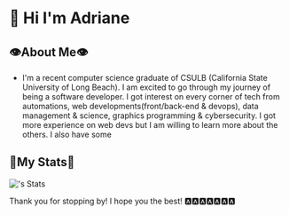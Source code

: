 
# 👋 Hi I'm Adriane
## 👁️About Me👁️
- I'm a recent computer science graduate of CSULB (California State University of Long Beach). I am excited to go through my journey of being a software developer. I got interest on every corner of tech from automations, web developments(front/back-end & devops), data management & science,  graphics programming & cybersecurity. I got more experience on web devs but I am willing to learn more about the others. I also have some 

## 🎱My Stats🎱
![<Alkon0st>'s Stats](https://github-readme-stats.vercel.app/api?username=Alkon0st&theme=tokyonight&show_icons=true)

Thank you for stopping by! I hope you the best! 🅰️🅰️🅰️🅰️🅰️🅰️🅰️
